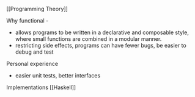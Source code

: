 [[Programming Theory]]

Why functional - 
* allows programs to be written in a declarative and composable style, where small functions are combined in a modular manner.
* restricting side effects, programs can have fewer bugs, be easier to debug and test

Personal experience
- easier unit tests, better interfaces

Implementations
[[Haskell]]